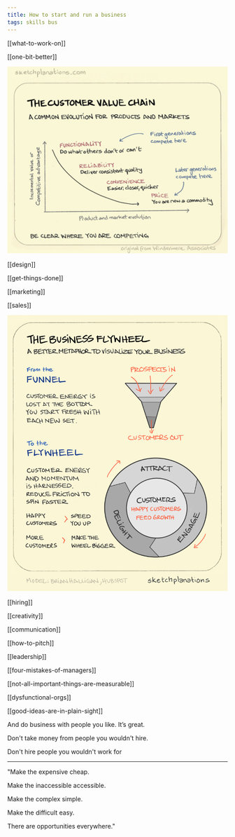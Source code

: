 ```yaml
---
title: How to start and run a business
tags: skills bus
---
```


[[what-to-work-on]]

[[one-bit-better]]

![](/static/img/the-customer-value-chain.jpeg)

[[design]]

[[get-things-done]]

[[marketing]]

[[sales]]

![](/static/img/business-flywheel.png)

[[hiring]]

[[creativity]]

[[communication]]

[[how-to-pitch]]

[[leadership]]

[[four-mistakes-of-managers]]

[[not-all-important-things-are-measurable]]

[[dysfunctional-orgs]]

[[good-ideas-are-in-plain-sight]]

And do business with people you like. It’s great.

Don't take money from people you wouldn't hire.

Don't hire people you wouldn't work for 

---

"Make the expensive cheap.

Make the inaccessible accessible.

Make the complex simple.

Make the difficult easy.

There are opportunities everywhere."


